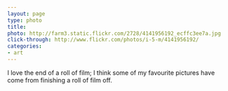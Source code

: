 ```yaml
---
layout: page
type: photo
title: 
photo: http://farm3.static.flickr.com/2728/4141956192_ecffc3ee7a.jpg
click-through: http://www.flickr.com/photos/i-5-m/4141956192/
categories: 
- art
---
```

I love the end of a roll of film; I think some of my favourite pictures have come from finishing a roll of film off.
